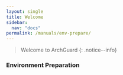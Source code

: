 ```yaml
---
layout: single
title: Welcome
sidebar:
  nav: "docs"
permalink: /manuals/env-prepare/
---
```


> Welcome to ArchGuard
{: .notice--info}

### Environment Preparation 